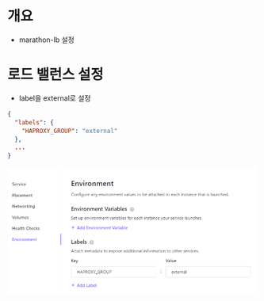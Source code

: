 # 개요
* marathon-lb 설정

# 로드 밸런스 설정
* label을 external로 설정
```json
{
  "labels": {
    "HAPROXY_GROUP": "external"
  },
  ...
}
```

![](./imgs/external.png)